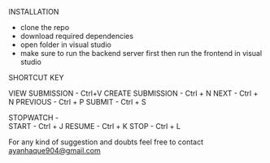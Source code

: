 INSTALLATION
* clone the repo
* download required dependencies
* open folder in visual studio
* make sure to run the backend server first then run the frontend in visual studio


SHORTCUT KEY 

VIEW SUBMISSION - Ctrl+V
CREATE SUBMISSION - Ctrl + N
NEXT - Ctrl + N
PREVIOUS - Ctrl + P
SUBMIT - Ctrl + S

STOPWATCH -  
START - Ctrl + J
RESUME - Ctrl + K
STOP -  Ctrl + L



For any kind of suggestion and doubts feel free to contact ayanhaque904@gmail.com
